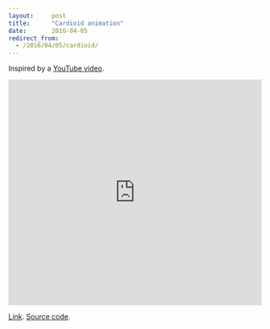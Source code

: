 ```yaml
---
layout:     post
title:      "Cardioid animation"
date:       2016-04-05
redirect_from:
  - /2016/04/05/cardioid/
---
```


Inspired by a [YouTube video](https://www.youtube.com/watch?v=qhbuKbxJsk8).

<iframe
  frameborder="0"
  style="width:100%;height:450px"
  src="http://gbrlgrct.com/gists/cc5ea4bf19838a41e527/cardiod.html"
  allowfullscreen>
</iframe>

[Link](http://gbrlgrct.com/gists/cc5ea4bf19838a41e527/cardiod.html).
[Source code](https://gist.github.com/Garciat/cc5ea4bf19838a41e527).
